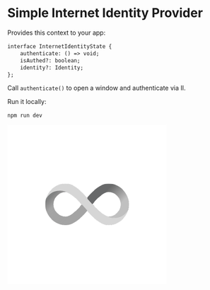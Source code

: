 # Simple Internet Identity Provider

Provides this context to your app:

```
interface InternetIdentityState {
    authenticate: () => void;
    isAuthed?: boolean;
    identity?: Identity;
};
```

Call `authenticate()` to open a window and authenticate via II.

Run it locally:

```
npm run dev
```

![](dfinity.png)
